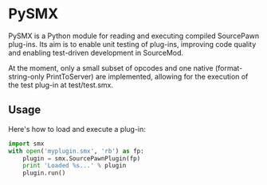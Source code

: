 PySMX
=====

PySMX is a Python module for reading and executing compiled SourcePawn plug-ins. Its aim is to enable unit testing of plug-ins, improving code quality and enabling test-driven development in SourceMod.

At the moment, only a small subset of opcodes and one native (format-string-only PrintToServer) are implemented, allowing for the execution of the test plug-in at test/test.smx.

Usage
-----

Here's how to load and execute a plug-in:

```python
import smx
with open('myplugin.smx', 'rb') as fp:
    plugin = smx.SourcePawnPlugin(fp)
    print 'Loaded %s...' % plugin
    plugin.run()
```